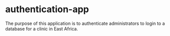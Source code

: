 # authentication-app
The purpose of this application is to authenticate administrators to login to a database for a clinic in East Africa.
